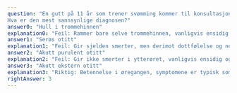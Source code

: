 ```yaml
---
question: "En gutt på 11 år som trener svømming kommer til konsultasjon pga. smerter og noe renning fra begge ører siste uken. Han synes hørselen er normal. Han har ikke feber og CRP er ikke forhøyet. Han er ikke forkjølet. Det er vanskelig å undersøke da det er vondt i ytterørene, spesielt når du trykker og drar i dem. Du får ikke lov til å otoskopere han. Det har vært en del kløe i ørene tidligere, men han har ikke hatt noen form for behandling for dette.
Hva er den mest sannsynlige diagnosen?"
answer0: "Hull i trommehinnen"
explanation0: "Feil: Rammer bare selve trommehinnen, vanligvis ensidig og gir ikke smerter ved trykk og berøring av ytre øre."
answer1: "Serøs otitt"
explanation1: "Feil: Gir sjelden smerter, men derimot dottfølelse og nedsatt hørsel"
answer2: "Akutt purulent otitt"
explanation2: "Feil: Gir ikke smerter i ytterøret, vanligvis ensidig og feber"
answer3: "Akutt ekstern otitt"
explanation3: "Riktig: Betennelse i øregangen, symptomene er typisk som beskrevet her. Kommer ofte hos pasienter med eksem i øregangen (kløe) og ved påført fukt i øre (bading- svømming- Sydentur)"
rightAnswer: 3
---
```



